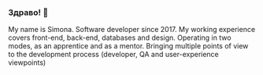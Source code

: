 ### Здраво! 👋

My name is Simona. Software developer since 2017. My working experience covers front-end, back-end, databases and design. 
Operating in two modes, as an apprentice and as a mentor. Bringing multiple points of view to the development process (developer, QA and user-experience viewpoints)
